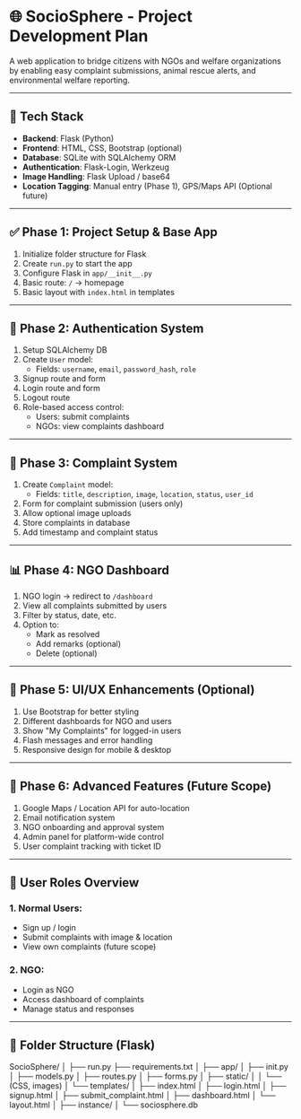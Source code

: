 # 🌐 SocioSphere - Project Development Plan

A web application to bridge citizens with NGOs and welfare organizations by enabling easy complaint submissions, animal rescue alerts, and environmental welfare reporting.

---

## 🚀 Tech Stack

- **Backend**: Flask (Python)
- **Frontend**: HTML, CSS, Bootstrap (optional)
- **Database**: SQLite with SQLAlchemy ORM
- **Authentication**: Flask-Login, Werkzeug
- **Image Handling**: Flask Upload / base64
- **Location Tagging**: Manual entry (Phase 1), GPS/Maps API (Optional future)

---

## ✅ Phase 1: Project Setup & Base App

1. Initialize folder structure for Flask
2. Create `run.py` to start the app
3. Configure Flask in `app/__init__.py`
4. Basic route: `/` → homepage
5. Basic layout with `index.html` in templates

---

## 🔐 Phase 2: Authentication System

1. Setup SQLAlchemy DB
2. Create `User` model:
   - Fields: `username`, `email`, `password_hash`, `role`
3. Signup route and form
4. Login route and form
5. Logout route
6. Role-based access control:
   - Users: submit complaints
   - NGOs: view complaints dashboard

---

## 📝 Phase 3: Complaint System

1. Create `Complaint` model:
   - Fields: `title`, `description`, `image`, `location`, `status`, `user_id`
2. Form for complaint submission (users only)
3. Allow optional image uploads
4. Store complaints in database
5. Add timestamp and complaint status

---

## 📊 Phase 4: NGO Dashboard

1. NGO login → redirect to `/dashboard`
2. View all complaints submitted by users
3. Filter by status, date, etc.
4. Option to:
   - Mark as resolved
   - Add remarks (optional)
   - Delete (optional)

---

## 🎨 Phase 5: UI/UX Enhancements (Optional)

1. Use Bootstrap for better styling
2. Different dashboards for NGO and users
3. Show "My Complaints" for logged-in users
4. Flash messages and error handling
5. Responsive design for mobile & desktop

---

## 🧠 Phase 6: Advanced Features (Future Scope)

1. Google Maps / Location API for auto-location
2. Email notification system
3. NGO onboarding and approval system
4. Admin panel for platform-wide control
5. User complaint tracking with ticket ID

---

## 👥 User Roles Overview

### 1. Normal Users:
- Sign up / login
- Submit complaints with image & location
- View own complaints (future scope)

### 2. NGO:
- Login as NGO
- Access dashboard of complaints
- Manage status and responses

---

## 📁 Folder Structure (Flask)

SocioSphere/
│
├── run.py
├── requirements.txt
│
├── app/
│ ├── init.py
│ ├── models.py
│ ├── routes.py
│ ├── forms.py
│ ├── static/
│ │ └── (CSS, images)
│ └── templates/
│ ├── index.html
│ ├── login.html
│ ├── signup.html
│ ├── submit_complaint.html
│ ├── dashboard.html
│ └── layout.html
│
├── instance/
│ └── sociosphere.db